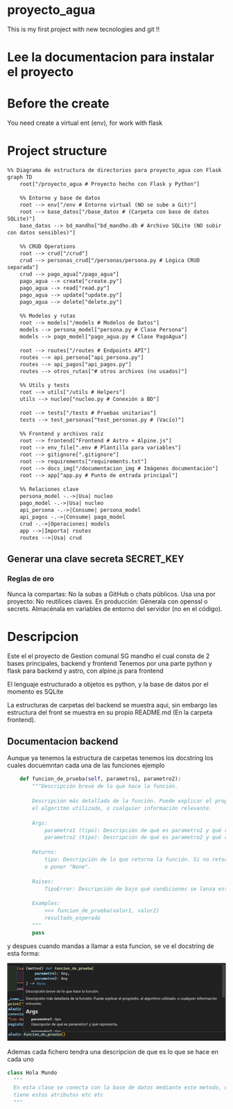 # proyecto_agua
This is my first project with new tecnologies and git !!

# Lee la documentacion para instalar el proyecto

# Before the create

You need create a virtual ent (env), for work with flask 

# Project structure 

```mermaid
%% Diagrama de estructura de directorios para proyecto_agua con Flask
graph TD
    root["/proyecto_agua # Proyecto hecho con Flask y Python"]
    
    %% Entorno y base de datos
    root --> env["/env # Entorno virtual (NO se sube a Git)"]
    root --> base_datos["/base_datos # (Carpeta con base de datos SQLite)"]
    base_datos --> bd_mandho["bd_mandho.db # Archivo SQLite (NO subir con datos sensibles)"]
    
    %% CRUD Operations
    root --> crud["/crud"]
    crud --> personas_crud["/personas/persona.py # Lógica CRUD separada"]
    crud --> pago_agua["/pago_agua"]
    pago_agua --> create["create.py"]
    pago_agua --> read["read.py"]
    pago_agua --> update["update.py"]
    pago_agua --> delete["delete.py"]
    
    %% Modelos y rutas
    root --> models["/models # Modelos de Datos"]
    models --> persona_model["persona.py # Clase Persona"]
    models --> pago_model["pago_agua.py # Clase PagoAgua"]
    
    root --> routes["/routes # Endpoints API"]
    routes --> api_persona["api_persona.py"]
    routes --> api_pagos["api_pagos.py"]
    routes --> otros_rutas["# otros archivos (no usados)"]
    
    %% Utils y tests
    root --> utils["/utils # Helpers"]
    utils --> nucleo["nucleo.py # Conexión a BD"]
    
    root --> tests["/tests # Pruebas unitarias"]
    tests --> test_personas["test_personas.py # (Vacío)"]
    
    %% Frontend y archivos raíz
    root --> frontend["Frontend # Astro + Alpine.js"]
    root --> env_file[".env # Plantilla para variables"]
    root --> gitignore[".gitignore"]
    root --> requirements["requirements.txt"]
    root --> docs_img["/documentacion_img # Imágenes documentación"]
    root --> app["app.py # Punto de entrada principal"]
    
    %% Relaciones clave
    persona_model -.->|Usa| nucleo
    pago_model -.->|Usa| nucleo
    api_persona -.->|Consume| persona_model
    api_pagos -.->|Consume| pago_model
    crud -.->|Operaciones| models
    app -->|Importa| routes
    routes -->|Usa| crud
```

## Generar una clave secreta SECRET_KEY

### Reglas de oro

Nunca la compartas: No la subas a GitHub o chats públicos.
Usa una por proyecto: No reutilices claves.
En producción:
Génerala con openssl o secrets.
Almacénala en variables de entorno del servidor (no en el código).


# Descripcion

Este el el proyecto de Gestion comunal SG mandho el cual consta de 2 bases principales, backend y frontend
Tenemos por una parte python y flask para backend y astro, con alpine.js para frontend

El lenguaje estructurado a objetos es python, y la base de datos por el momento es SQLite

La estructuras de carpetas del backend se muestra aqui, sin embargo las estructura del front se muestra en su propio README.md (En la carpeta frontend).


## Documentacion backend
Aunque ya tenemos la estructura de carpetas tenemos los docstring los cuales docuemntan cada una de las funciones ejemplo

```python
    def funcion_de_prueba(self, parametro1, parametro2):
        """Descripción breve de lo que hace la función.

        Descripción más detallada de la función. Puede explicar el propósito,
        el algoritmo utilizado, o cualquier información relevante.

        Args:
            parametro1 (tipo): Descripción de qué es parametro1 y qué representa.
            parametro2 (tipo): Descripción de qué es parametro2 y qué representa.

        Returns:
            tipo: Descripción de lo que retorna la función. Si no retorna nada, se puede omitir
            o poner "None".

        Raises:
            TipoError: Descripción de bajo qué condiciones se lanza este error.

        Examples:
            >>> funcion_de_prueba(valor1, valor2)
            resultado_esperado
        """
        pass
```
y despues cuando mandas a llamar a esta funcion, se ve el docstring de esta forma:

![imagen inicio](documentacion_img/docstring.png)

Ademas cada fichero tendra una descripcion de que es lo que se hace en cada uno 

```python
class Hola Mundo
  """
  En esta clase se conecta con la base de datos mediante este metodo, utiliza estas propiedades,
  tiene estos atributos etc etc
  """
```